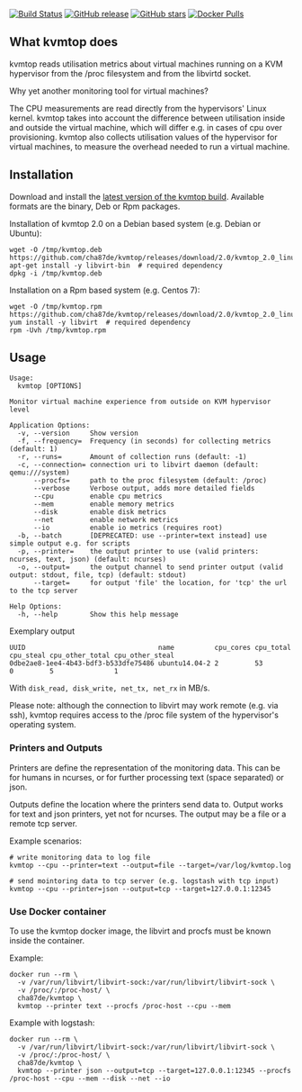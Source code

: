 [![Build Status](https://travis-ci.org/cha87de/kvmtop.svg)](https://travis-ci.org/cha87de/kvmtop)
[![GitHub release](https://img.shields.io/github/release/cha87de/kvmtop.svg)](https://github.com/cha87de/kvmtop/releases)
[![GitHub stars](https://img.shields.io/github/stars/cha87de/kvmtop.svg?style=social&label=Stars)](https://github.com/cha87de/kvmtop)
[![Docker Pulls](https://img.shields.io/docker/pulls/cha87de/kvmtop.svg)](https://hub.docker.com/r/cha87de/kvmtop/)

## What kvmtop does
kvmtop reads utilisation metrics about virtual machines running on a KVM
hypervisor from the /proc filesystem and from the libvirtd socket.

Why yet another monitoring tool for virtual machines?

The CPU measurements are read directly from the hypervisors' Linux kernel.
kvmtop takes into account the difference between utilisation inside and
outside the virtual machine, which will differ e.g. in cases of cpu over
provisioning. kvmtop also collects utilisation values of the hypervisor for
virtual machines, to measure the overhead needed to run a virtual machine.

## Installation

Download and install the [latest version of the kvmtop
build](https://github.com/cha87de/kvmtop/releases/latest). Available formats are
the binary, Deb or Rpm packages.

Installation of kvmtop 2.0 on a Debian based system (e.g. Debian or Ubuntu):

```
wget -O /tmp/kvmtop.deb https://github.com/cha87de/kvmtop/releases/download/2.0/kvmtop_2.0_linux_amd64.deb
apt-get install -y libvirt-bin  # required dependency
dpkg -i /tmp/kvmtop.deb
```

Installation on a Rpm based system (e.g. Centos 7):

```
wget -O /tmp/kvmtop.rpm https://github.com/cha87de/kvmtop/releases/download/2.0/kvmtop_2.0_linux_amd64.rpm
yum install -y libvirt  # required dependency
rpm -Uvh /tmp/kvmtop.rpm
```

## Usage

```
Usage:
  kvmtop [OPTIONS]

Monitor virtual machine experience from outside on KVM hypervisor level

Application Options:
  -v, --version     Show version
  -f, --frequency=  Frequency (in seconds) for collecting metrics (default: 1)
  -r, --runs=       Amount of collection runs (default: -1)
  -c, --connection= connection uri to libvirt daemon (default: qemu:///system)
      --procfs=     path to the proc filesystem (default: /proc)
      --verbose     Verbose output, adds more detailed fields
      --cpu         enable cpu metrics
      --mem         enable memory metrics
      --disk        enable disk metrics
      --net         enable network metrics
      --io          enable io metrics (requires root)
  -b, --batch       [DEPRECATED: use --printer=text instead] use simple output e.g. for scripts
  -p, --printer=    the output printer to use (valid printers: ncurses, text, json) (default: ncurses)
  -o, --output=     the output channel to send printer output (valid output: stdout, file, tcp) (default: stdout)
      --target=     for output 'file' the location, for 'tcp' the url to the tcp server

Help Options:
  -h, --help        Show this help message

```

Exemplary output
```
UUID                                 name          cpu_cores cpu_total cpu_steal cpu_other_total cpu_other_steal
0dbe2ae8-1ee4-4b43-bdf3-b533dfe75486 ubuntu14.04-2 2         53        0         5               1
```

With `disk_read, disk_write, net_tx, net_rx` in MB/s.

Please note: although the connection to libvirt may work remote (e.g. via ssh), kvmtop requires access to the /proc file system of the hypervisor's operating system.

### Printers and Outputs

Printers are define the representation of the monitoring data. This can be for humans in ncurses, or for further processing text (space separated) or json.

Outputs define the location where the printers send data to. Output works for text and json printers, yet not for ncurses. The output may be a file or a remote tcp server.

Example scenarios:

```
# write monitoring data to log file
kvmtop --cpu --printer=text --output=file --target=/var/log/kvmtop.log

# send mointoring data to tcp server (e.g. logstash with tcp input)
kvmtop --cpu --printer=json --output=tcp --target=127.0.0.1:12345
```


### Use Docker container

To use the kvmtop docker image, the libvirt and procfs must be known inside the container. 

Example:

```
docker run --rm \
  -v /var/run/libvirt/libvirt-sock:/var/run/libvirt/libvirt-sock \
  -v /proc/:/proc-host/ \
  cha87de/kvmtop \
  kvmtop --printer text --procfs /proc-host --cpu --mem
```

Example with logstash:

```
docker run --rm \
  -v /var/run/libvirt/libvirt-sock:/var/run/libvirt/libvirt-sock \
  -v /proc/:/proc-host/ \
  cha87de/kvmtop \
  kvmtop --printer json --output=tcp --target=127.0.0.1:12345 --procfs /proc-host --cpu --mem --disk --net --io
```
